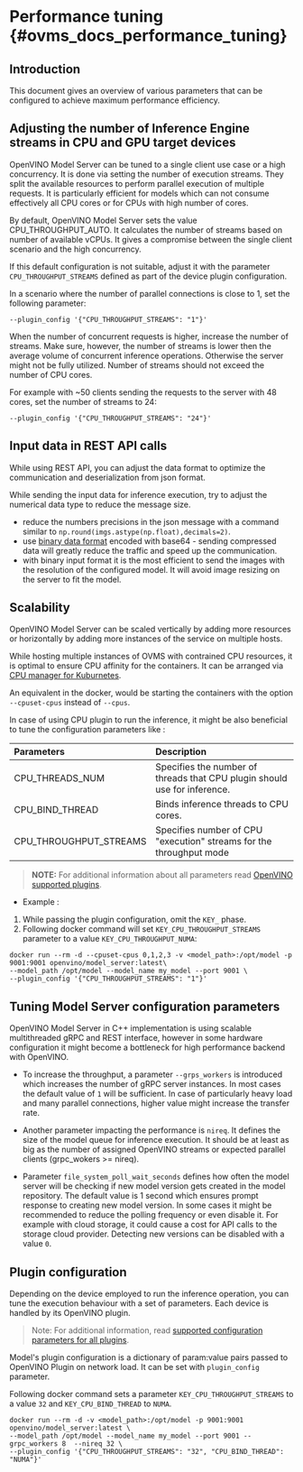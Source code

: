 # Performance tuning {#ovms_docs_performance_tuning}

## Introduction

This document gives an overview of various parameters that can be configured to achieve maximum performance efficiency. 

## Adjusting the number of Inference Engine streams in CPU and GPU target devices

OpenVINO Model Server can be tuned to a single client use case or a high concurrency. It is done via setting the number of
execution streams. They split the available resources to perform parallel execution of multiple requests.
It is particularly efficient for models which can not consume effectively all CPU cores or for CPUs with high number of cores.

By default, OpenVINO Model Server sets the value CPU_THROUGHPUT_AUTO. It calculates the number of streams based on number of
available vCPUs. It gives a compromise between the single client scenario and the high concurrency.

If this default configuration is not suitable, adjust it with the parameter `CPU_THROUGHPUT_STREAMS` defined as part 
of the device plugin configuration. 

In a scenario where the number of parallel connections is close to 1, set the following parameter:

`--plugin_config '{"CPU_THROUGHPUT_STREAMS": "1"}'`

When the number of concurrent requests is higher, increase the number of streams. Make sure, however, the number of
streams is lower then the average volume of concurrent inference operations. Otherwise the server might not be fully utilized.
Number of streams should not exceed the number of CPU cores.

For example with ~50 clients sending the requests to the server with 48 cores, set the number of streams to 24:

`--plugin_config '{"CPU_THROUGHPUT_STREAMS": "24"}'`


## Input data in REST API calls

While using REST API, you can adjust the data format to optimize the communication and deserialization from json format. 

While sending the input data for inference execution, try to adjust the numerical data type to reduce the message size.

- reduce the numbers precisions in the json message with a command similar to `np.round(imgs.astype(np.float),decimals=2)`. 
- use [binary data format](binary_input.md) encoded with base64 - sending compressed data will greatly reduce the traffic and speed up the communication.
- with binary input format it is the most efficient to send the images with the resolution of the configured model. It will avoid image resizing on the server to fit the model.

## Scalability

OpenVINO Model Server can be scaled vertically by adding more resources or horizontally by adding more instances 
of the service on multiple hosts. 

While hosting multiple instances of OVMS with contrained CPU resources, it is optimal to ensure CPU affinity for the containers. 
It can be arranged via [CPU manager for Kuburnetes](https://kubernetes.io/docs/tasks/administer-cluster/cpu-management-policies/).

An equivalent in the docker, would be starting the containers with the option `--cpuset-cpus` instead of `--cpus`.

In case of using CPU plugin to run the inference, it might be also beneficial to tune the configuration parameters like :

| Parameters      | Description |
| :---        |    :----   |
| CPU_THREADS_NUM       | Specifies the number of threads that CPU plugin should use for inference.     |
| CPU_BIND_THREAD   |   Binds inference threads to CPU cores.      |
| CPU_THROUGHPUT_STREAMS | Specifies number of CPU "execution" streams for the throughput mode |


> **NOTE:** For additional information about all parameters read [OpenVINO supported plugins](https://docs.openvinotoolkit.org/latest/_docs_IE_DG_supported_plugins_CPU.html).

- Example :
1. While passing the plugin configuration, omit the `KEY_` phase. 
2. Following docker command will set `KEY_CPU_THROUGHPUT_STREAMS` parameter to a value `KEY_CPU_THROUGHPUT_NUMA`:

```
docker run --rm -d --cpuset-cpus 0,1,2,3 -v <model_path>:/opt/model -p 9001:9001 openvino/model_server:latest\
--model_path /opt/model --model_name my_model --port 9001 \
--plugin_config '{"CPU_THROUGHPUT_STREAMS": "1"}'

```

## Tuning Model Server configuration parameters           

OpenVINO Model Server in C++ implementation is using scalable multithreaded gRPC and REST interface, however in some hardware configuration it might become a bottleneck for high performance backend with OpenVINO.

- To increase the throughput, a parameter `--grps_workers` is introduced which increases the number of gRPC server instances. In most cases the default value of `1` will be sufficient.
  In case of particularly heavy load and many parallel connections, higher value might increase the transfer rate.

- Another parameter impacting the performance is `nireq`. It defines the size of the model queue for inference execution.
It should be at least as big as the number of assigned OpenVINO streams or expected parallel clients (grpc_wokers >= nireq).
  
- Parameter `file_system_poll_wait_seconds` defines how often the model server will be checking if new model version gets created in the model repository. 
The default value is 1 second which ensures prompt response to creating new model version. In some cases it might be recommended to reduce the polling frequency
  or even disable it. For example with cloud storage, it could cause a cost for API calls to the storage cloud provider. Detecting new versions 
  can be disabled with a value `0`.


## Plugin configuration

Depending on the device employed to run the inference operation, you can tune the execution behaviour with a set of parameters. Each device is handled by its OpenVINO plugin.

> Note: For additional information, read [supported configuration parameters for all plugins](https://docs.openvinotoolkit.org/latest/openvino_docs_IE_DG_supported_plugins_Supported_Devices.html).

Model's plugin configuration is a dictionary of param:value pairs passed to OpenVINO Plugin on network load. It can be set with `plugin_config` parameter. 

Following docker command sets a parameter `KEY_CPU_THROUGHPUT_STREAMS` to a value `32` and `KEY_CPU_BIND_THREAD` to `NUMA`.

```
docker run --rm -d -v <model_path>:/opt/model -p 9001:9001 openvino/model_server:latest \
--model_path /opt/model --model_name my_model --port 9001 --grpc_workers 8  --nireq 32 \
--plugin_config '{"CPU_THROUGHPUT_STREAMS": "32", "CPU_BIND_THREAD": "NUMA"}'
```

